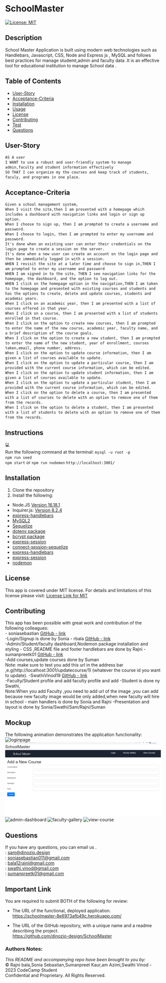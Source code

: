# SchoolMaster

[![License: MIT](https://img.shields.io/badge/License-MIT-lightblue.svg)](https://opensource.org/licenses/MIT)

## Description
 School Master Application is built using modern web technologies such as  Handlebars, Javascript, CSS, Node and Express js
, MySQL and follows best practices for manage studemt,admin and faculty data .It is an effective tool for educational institution to manage School data .

## Table of Contents
- [User-Story](#user-story)
- [Acceptance-Criteria](#acceptance-criteria)
- [Installation](#installation)
- [Usage](#usage)
- [License](#license)
- [Contributing](#contributing)
- [Test](#test)
- [Questions](#questions)

## User-Story

```
AS A user
I WANT to use a robust and user-friendly system to manage admin,faculty and student information effectively
SO THAT I can organize my the courses and keep track of students, faculy, and programs in one place.
```


## Acceptance-Criteria

```
Given a school management system,
When I visit the site,then I am presented with a homepage which includes a dashboard with navigation links and login or sign up option.
When I choose to sign up, then I am prompted to create a username and password.
When I choose to login, then I am prompted to enter my username and password.
It's done when an existing user can enter their credentials on the login page to create a session on the server.
It's done when a new user can create an account on the login page and then be immediately logged in with a session.
WHEN I revisit the site at a later time and choose to sign in,THEN I am prompted to enter my username and password
WHEN I am signed in to the site, THEN I see navigation links for the homepage, the dashboard, and the option to log out.
WHEN I click on the homepage option in the navigation,THEN I am taken to the homepage and presented with existing courses and students and has the options to create, delete and update courses, students and academic years.
When I click on an academic year, then I am presented with a list of courses offered in that year.
When I click on a course, then I am presented with a list of students enrolled in that course.
When I click on the option to create new courses, then I am prompted to enter the name of the new course, academic year, faculty name, and a brief description of the course goals.
When I click on the option to create a new student, then I am prompted to enter the name of the new student, year of enrollment, courses taken,email, phone number, address.
When I click on the option to update course information, then I am given a list of courses available to update.
When I click on the option to update a particular course, then I am provided with the current course information, which can be edited.
When I click on the option to update student information, then I am given a list of courses available to update.
When I click on the option to update a particular student, then I am provided with the current course information, which can be edited.
When I click on the option to delete a course, then I am presented with a list of courses to delete with an option to remove one of them from the records.
When I click on the option to delete a student, then I am presented with a list of students to delete with an option to remove one of them from the records.
```

## Instructions
💻   
Run the following command at the terminal:
`mysql -u root -p` <br>
`npm run seed` <br>
`npm start` or 
`npm run nodemon`
`http://localhost:3001/`



## Installation
1. Clone the repository
2. Install the following: 
- Node.JS [Version 16.18.1](https://nodejs.org/en/blog/release/v16.18.1/)
- Inquirer.js: [Version 8.2.4](https://www.npmjs.com/package/inquirer/v/8.2.4)
- [express-handlebars](https://www.npmjs.com/package/express-handlebars)
- [MySQL2](https://www.npmjs.com/package/mysql2)
- [Sequelize](https://www.npmjs.com/package/sequelize) 
- [dotenv package](https://www.npmjs.com/package/dotenv) 
- [bcrypt package](https://www.npmjs.com/package/bcrypt)
- [express-session](https://www.npmjs.com/package/express-session)
- [connect-session-sequelize](https://www.npmjs.com/package/connect-session-sequelize)
-  [express-handlebars](https://www.npmjs.com/package/express-handlebars)
- [express-session](https://www.npmjs.com/package/express-session)
- [nodemon](https://www.npmjs.com/package/nodemon)

## License
This app is covered under MIT license. For details and limitations of this license please visit:
[License Link for MIT](https://opensource.org/licenses/MIT)


## Contributing
This app has been possible with great work and contribution of the following colleagues:<br>
    - soniasebastian [GitHub - link](https://github.com/soniasebastian)<br>-Login/Signup is done by Sonia
    -  rbala [GitHub - link](https://github.com/rbala16)<br>-Admin/Student/faculty dashboard,Nodemon  package installation and styling - CSS ,README file and footer handlebars are done by Rajni
    - sumanpreetk01 [GitHub - link](https://github.com/sumanpreetk01)<br>-Add courses,update courses done by Suman<br>
   Note:  make sure to test you add  this url in the address bar ,e.g(http://localhost:3001/updatecourse/1) (whatever the course id you want to update).
    -SwathiVinod19 [GitHub - link](https://github.com/SwathiVinod19)<br>-Faculty/Student profile and add faculty profile and add -Student is done ny Swathi,<br>
    Note:When you add Faculty ,you need to add url of the image ,you can add because new faculty image would be only added,when new faculty will hire in school
    - main handlers is done by Sonia  and Rajni
    -Presentation and layout is done by Sonia/Swathi/Sam/Rajni/Suman

## Mockup
The following animation demonstrates the application functionality:
![loginpage](./assets/loginpage) 
![add-course](./assets/addcourse.jpg) 
![admin-dashboard](./assets/admin-dashboard.jpg) 
![faculty-gallery](./assets/facultygallery) 
![view-course](./assets/view-course.jpg) 


## Questions
If you have any questions, you can email us .<br>
  : <sam@dinozio.design><br>
  : <soniasebastian011@gmail.com><br>
  : <bala12rajni@gmail.com><br>
  : <swathi.vinod@gmail.com><br>
  : <sumanpreetk01@gmail.com>

 ## Important Link

You are required to submit BOTH of the following for review:

* The URL of the functional, deployed application.<br>
https://schoolmaster-8e6973afb49c.herokuapp.com/

* The URL of the GitHub repository, with a unique name and a readme describing the project.<br>
https://github.com/dinozio-design/SchoolMaster<br>


### Authors Notes: 
  _This README and accompanying repo have been brought to you by:_<br>© Rajni bala,Sonia Sebastian,Sumanpreet Kaur,am Azimi,Swathi Vinod - 2023 CodeCamp Student<br>Confidential and Proprietary. All Rights Reserved.